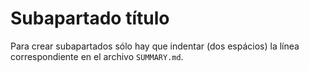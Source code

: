 # Subapartado título

Para crear subapartados sólo hay que indentar (dos espácios) la línea correspondiente en el archivo `SUMMARY.md`.
